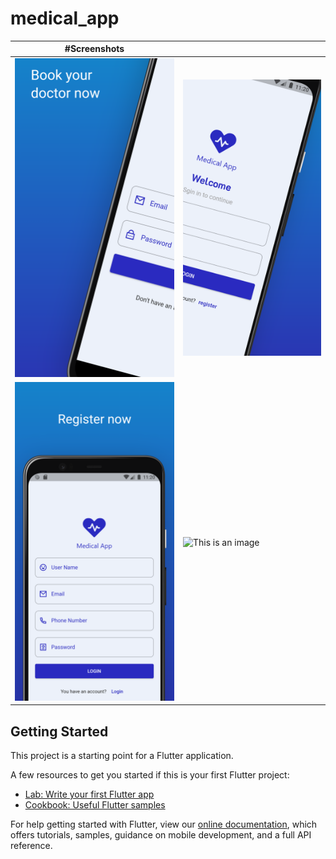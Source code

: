 # medical_app





|#Screenshots  |                |
| ------------- |------------- |
|![This is an image](Screenshots/log1.png )|![This is an image](Screenshots/log2.png )|
|![This is an image](Screenshots/reg.png )|![This is an image]( )|




## Getting Started

This project is a starting point for a Flutter application.

A few resources to get you started if this is your first Flutter project:

- [Lab: Write your first Flutter app](https://flutter.dev/docs/get-started/codelab)
- [Cookbook: Useful Flutter samples](https://flutter.dev/docs/cookbook)

For help getting started with Flutter, view our
[online documentation](https://flutter.dev/docs), which offers tutorials,
samples, guidance on mobile development, and a full API reference.
